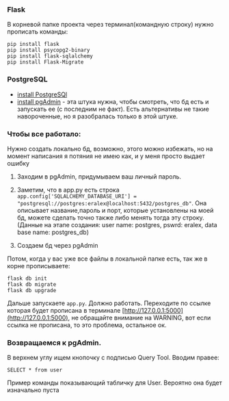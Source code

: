 
### Flask
В корневой папке проекта через терминал(командную строку) нужно прописать команды:
```
pip install flask
pip install psycopg2-binary
pip install flask-sqlalchemy
pip install Flask-Migrate
```

### PostgreSQL
* [install PostgreSQl](https://www.postgresql.org/download/)
* [install pgAdmin](https://www.pgadmin.org/download/pgadmin-4-windows/) - эта штука нужна, чтобы смотреть, что бд есть и запускать ее (с последним не факт). Есть альтернативы не такие навороченные, но я разобралась только в этой штуке.

### Чтобы все работало:

Нужно создать локально бд, возможно, этого можно избежать, но на момент написания я потяния не имею как, и у меня просто выдает ошибку


1. Заходим в pgAdmin, придумываем ваш личный пароль.

2. Заметим, что в app.py есть строка
```app.config['SQLALCHEMY_DATABASE_URI'] = "postgresql://postgres:eralex@localhost:5432/postgres_db"```.
Она описывает название,пароль и порт, которые установлены на моей бд, можете сделать точно также либо менять тогда эту строку. (Данные на этапе создания: user name: postgres, pswrd: eralex, data base name: postgres_db)
3. Создаем бд через pgAdmin

Потом, когда у вас уже все файлы в локальной папке есть, так же в корне прописываете:
```
flask db init
flask db migrate
flask db upgrade
```

Дальше запускаете ```app.py```. Должно работать. Переходите по ссылке которая будет прописана в терминале
[http://127.0.0.1:5000](http://127.0.0.1:5000), не обращайте внимание на WARNING, вот если ссылка не прописана, то это проблема, остальное ок.

### Возвращаемся к pgAdmin.

В верхнем углу ищем кнопочку с подписью Query Tool. Вводим правее:
```commandline
SELECT * from user
```
Пример команды показывающий табличку для User. Вероятно она будет изначально пуста
